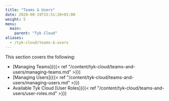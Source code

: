 ```yaml
---
title: "Teams & Users"
date: 2020-08-19T15:51:28+01:00
weight: 5
menu:
  main:
    parent: "Tyk Cloud"
aliases:
  - /tyk-cloud/teams-&-users
---
```


This section covers the following:

- [Managing Teams]({{< ref "/content/tyk-cloud/teams-and-users/managing-teams.md" >}})
- [Managing Users]({{< ref "/content/tyk-cloud/teams-and-users/managing-users.md" >}})
- Available Tyk Cloud [User Roles]({{< ref "/content/tyk-cloud/teams-and-users/user-roles.md" >}})
